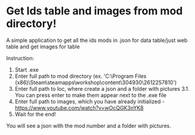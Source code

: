 # Get Ids table and images from mod directory!

A simple application to get all the ids mods in .json for data table/just web table and get images for table

Instruction:

1. Start .exe
2. Enter full path to mod directory (ex. 'C:\Program Files (x86)\Steam\steamapps\workshop\content\304930\2612257810')
3. Enter full path to loc, where create a json and a folder with pictures
3.1.   You can press enter to make them appear next to the .exe file
4. Enter full path to images, which you have already initialized - https://www.youtube.com/watch?v=wOcQGK3nYK8
5. Wait for the end!

You will see a json with the mod number and a folder with pictures.
